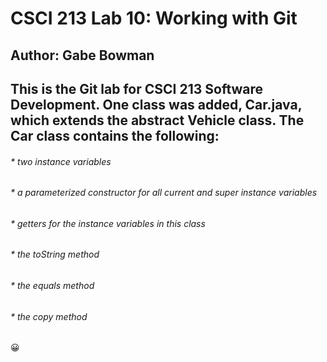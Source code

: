 # CSCI 213 Lab 10: Working with Git
## **Author**: Gabe Bowman
## This is the Git lab for CSCI 213 Software Development. One class was added, Car.java, which extends the abstract Vehicle class. The Car class contains the following:
###### * two instance variables
###### * a parameterized constructor for all current and super instance variables
###### * getters for the instance variables in this class
###### * the toString method
###### * the equals method
###### * the copy method
:grinning: